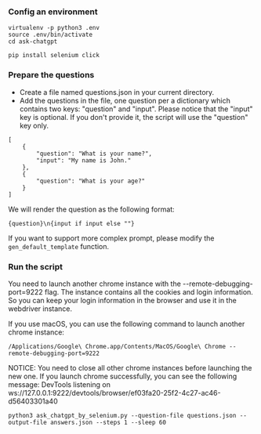 ### Config an environment

```
virtualenv -p python3 .env
source .env/bin/activate
cd ask-chatgpt

pip install selenium click
```

### Prepare the questions

- Create a file named questions.json in your current directory.
- Add the questions in the file, one question per a dictionary which contains two keys: "question" and "input". Please notice that the "input" key is optional. If you don't provide it, the script will use the "question" key only.

```
[
    {
        "question": "What is your name?",
        "input": "My name is John."
    },
    {
        "question": "What is your age?"
    }
]
```

We will render the question as the following format:

```
{question}\n{input if input else ""}
```

If you want to support more complex prompt, please modify the `gen_default_template` function.

### Run the script

You need to launch another chrome instance with the --remote-debugging-port=9222 flag. The instance contains all the cookies and login information. So you can keep your login information in the browser and use it in the webdriver instance.

If you use macOS, you can use the following command to launch another chrome instance:

```
/Applications/Google\ Chrome.app/Contents/MacOS/Google\ Chrome --remote-debugging-port=9222
```

NOTICE: You need to close all other chrome instances before launching the new one.
If you launch chrome successfully, you can see the following message:
DevTools listening on ws://127.0.0.1:9222/devtools/browser/ef03fa20-25f2-4c27-ac46-d56403301a40

```
python3 ask_chatgpt_by_selenium.py --question-file questions.json --output-file answers.json --steps 1 --sleep 60
```